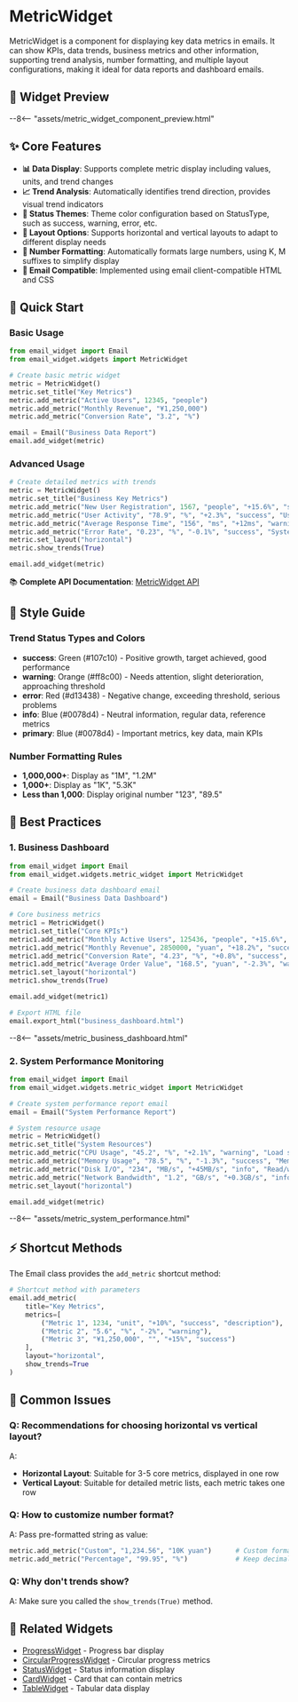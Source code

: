 # MetricWidget

MetricWidget is a component for displaying key data metrics in emails. It can show KPIs, data trends, business metrics and other information, supporting trend analysis, number formatting, and multiple layout configurations, making it ideal for data reports and dashboard emails.

## 🎯 Widget Preview

--8<-- "assets/metric_widget_component_preview.html"

## ✨ Core Features

- **📊 Data Display**: Supports complete metric display including values, units, and trend changes
- **📈 Trend Analysis**: Automatically identifies trend direction, provides visual trend indicators
- **🎨 Status Themes**: Theme color configuration based on StatusType, such as success, warning, error, etc.
- **📏 Layout Options**: Supports horizontal and vertical layouts to adapt to different display needs
- **🔢 Number Formatting**: Automatically formats large numbers, using K, M suffixes to simplify display
- **📧 Email Compatible**: Implemented using email client-compatible HTML and CSS

## 🚀 Quick Start

### Basic Usage

```python
from email_widget import Email
from email_widget.widgets import MetricWidget

# Create basic metric widget
metric = MetricWidget()
metric.set_title("Key Metrics")
metric.add_metric("Active Users", 12345, "people")
metric.add_metric("Monthly Revenue", "¥1,250,000")
metric.add_metric("Conversion Rate", "3.2", "%")

email = Email("Business Data Report")
email.add_widget(metric)
```

### Advanced Usage

```python
# Create detailed metrics with trends
metric = MetricWidget()
metric.set_title("Business Key Metrics")
metric.add_metric("New User Registration", 1567, "people", "+15.6%", "success", "Significant growth compared to last month")
metric.add_metric("User Activity", "78.9", "%", "+2.3%", "success", "User engagement improved")
metric.add_metric("Average Response Time", "156", "ms", "+12ms", "warning", "Performance optimization needed")
metric.add_metric("Error Rate", "0.23", "%", "-0.1%", "success", "System stability improved")
metric.set_layout("horizontal")
metric.show_trends(True)

email.add_widget(metric)
```

📚 **Complete API Documentation**: [MetricWidget API](../api/metric-widget.md)

## 🎨 Style Guide

### Trend Status Types and Colors

- **success**: Green (#107c10) - Positive growth, target achieved, good performance
- **warning**: Orange (#ff8c00) - Needs attention, slight deterioration, approaching threshold
- **error**: Red (#d13438) - Negative change, exceeding threshold, serious problems
- **info**: Blue (#0078d4) - Neutral information, regular data, reference metrics
- **primary**: Blue (#0078d4) - Important metrics, key data, main KPIs

### Number Formatting Rules

- **1,000,000+**: Display as "1M", "1.2M"
- **1,000+**: Display as "1K", "5.3K"
- **Less than 1,000**: Display original number "123", "89.5"

## 📱 Best Practices

### 1. Business Dashboard

```python
from email_widget import Email
from email_widget.widgets.metric_widget import MetricWidget

# Create business data dashboard email
email = Email("Business Data Dashboard")

# Core business metrics
metric1 = MetricWidget()
metric1.set_title("Core KPIs")
metric1.add_metric("Monthly Active Users", 125436, "people", "+15.6%", "success", "Strong user growth")
metric1.add_metric("Monthly Revenue", 2850000, "yuan", "+18.2%", "success", "Revenue reaches historical high")
metric1.add_metric("Conversion Rate", "4.23", "%", "+0.8%", "success", "Conversion effectiveness improved")
metric1.add_metric("Average Order Value", "168.5", "yuan", "-2.3%", "warning", "Pricing strategy needs attention")
metric1.set_layout("horizontal")
metric1.show_trends(True)

email.add_widget(metric1)

# Export HTML file
email.export_html("business_dashboard.html")
```

--8<-- "assets/metric_business_dashboard.html"

### 2. System Performance Monitoring

```python
from email_widget import Email
from email_widget.widgets.metric_widget import MetricWidget

# Create system performance report email
email = Email("System Performance Report")

# System resource usage
metric = MetricWidget()
metric.set_title("System Resources")
metric.add_metric("CPU Usage", "45.2", "%", "+2.1%", "warning", "Load slightly increased")
metric.add_metric("Memory Usage", "78.5", "%", "-1.3%", "success", "Memory usage normal")
metric.add_metric("Disk I/O", "234", "MB/s", "+45MB/s", "info", "Read/write frequency increased")
metric.add_metric("Network Bandwidth", "1.2", "GB/s", "+0.3GB/s", "info", "Traffic growth stable")
metric.set_layout("horizontal")

email.add_widget(metric)
```

--8<-- "assets/metric_system_performance.html"

## ⚡ Shortcut Methods

The Email class provides the `add_metric` shortcut method:

```python
# Shortcut method with parameters
email.add_metric(
    title="Key Metrics",
    metrics=[
        ("Metric 1", 1234, "unit", "+10%", "success", "description"),
        ("Metric 2", "5.6", "%", "-2%", "warning"),
        ("Metric 3", "¥1,250,000", "", "+15%", "success")
    ],
    layout="horizontal",
    show_trends=True
)
```

## 🐛 Common Issues

### Q: Recommendations for choosing horizontal vs vertical layout?
A: 
- **Horizontal Layout**: Suitable for 3-5 core metrics, displayed in one row
- **Vertical Layout**: Suitable for detailed metric lists, each metric takes one row

### Q: How to customize number format?
A: Pass pre-formatted string as value:
```python
metric.add_metric("Custom", "1,234.56", "10K yuan")      # Custom format
metric.add_metric("Percentage", "99.95", "%")            # Keep decimals
```

### Q: Why don't trends show?
A: Make sure you called the `show_trends(True)` method.

## 🔗 Related Widgets

- [ProgressWidget](progress-widget.md) - Progress bar display
- [CircularProgressWidget](circular-progress-widget.md) - Circular progress metrics
- [StatusWidget](status-widget.md) - Status information display
- [CardWidget](card-widget.md) - Card that can contain metrics
- [TableWidget](table-widget.md) - Tabular data display